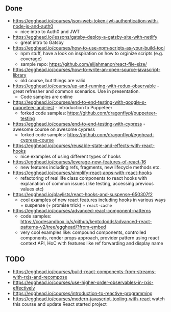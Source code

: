 ## Done

- https://egghead.io/courses/json-web-token-jwt-authentication-with-node-js-and-auth0
  - nice intro to Auth0 and JWT
- https://egghead.io/lessons/gatsby-deploy-a-gatsby-site-with-netlify
  - great intro to Gatsby
- https://egghead.io/courses/how-to-use-npm-scripts-as-your-build-tool
  - npm stuff, have a look on inspiration on how to orginize scripts (e.g. coverage)
  - sample repo: https://github.com/elijahmanor/react-file-size/
- https://egghead.io/courses/how-to-write-an-open-source-javascript-library
  - old course, but things are valid 
- https://egghead.io/courses/up-and-running-with-redux-observable - great refresher and common scenarios. Use in presentation. 
  - Code samples are online
- https://egghead.io/courses/end-to-end-testing-with-google-s-puppeteer-and-jest - introduction to Puppeteer
  - forked code samples: https://github.com/dragonflypl/puppeteer-testing
- https://egghead.io/courses/end-to-end-testing-with-cypress - awesome course on awesome cypress
  - forked code samples: https://github.com/dragonflypl/egghead-cypress-course
- https://egghead.io/courses/reusable-state-and-effects-with-react-hooks
  - nice examples of using different types of hooks
- https://egghead.io/courses/leverage-new-features-of-react-16
  - new features including refs, fragments, new lifecycle methods etc.
- https://egghead.io/courses/simplify-react-apps-with-react-hooks
  - refactoring of real life class components to react hooks with explanation of common issues (like testing, accessing previous values etc)
- https://egghead.io/playlists/react-hooks-and-suspense-650307f2
  - cool examples of new react features including hooks in various ways + suspense (+ promise trick) + `react-cache`
- https://egghead.io/courses/advanced-react-component-patterns
  - code samples: https://codesandbox.io/s/github/kentcdodds/advanced-react-patterns-v2/tree/egghead/?from-embed
  - very cool examples like: compound components, controlled components, render props approach, provider pattern using react context API, HoC with features like ref forwarding and display name 
  
## TODO
 
- https://egghead.io/courses/build-react-components-from-streams-with-rxjs-and-recompose
- https://egghead.io/courses/use-higher-order-observables-in-rxjs-effectively
- https://egghead.io/courses/introduction-to-reactive-programming
- https://egghead.io/courses/modern-javascript-tooling-with-react watch this course and update React started project
